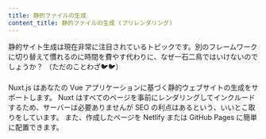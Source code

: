 ```yaml
---
title: 静的ファイルの生成
content_title: 静的ファイルの生成 (プリレンダリング)
---
```

静的サイト生成は現在非常に注目されているトピックです。別のフレームワークに切り替えて慣れるのに時間を費やす代わりに、なぜ一石二鳥ではいけないのでしょうか？
<span style = "color：＃777">（ただのことわざ🐦🐦）</span> <br> <br>
Nuxt.js はあなたの Vue アプリケーションに基づく静的ウェブサイトの生成をサポートします。
Nuxt はすべてのページを事前にレンダリングしてインクルードするため、サーバーは必要ありませんが SEO の利点はあるという、いいとこ取りをしています。
また、作成したページを Netlify または GitHub Pages に簡単に配置できます。
